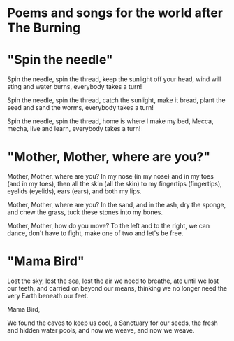 # Poems and songs for the world after The Burning

# "Spin the needle"
Spin the needle, spin the thread,
keep the sunlight off your head,
wind will sting and water burns,
everybody takes a turn!

Spin the needle, spin the thread,
catch the sunlight, make it bread,
plant the seed and sand the worms,
everybody takes a turn!

Spin the needle, spin the thread,
home is where I make my bed,
Mecca, mecha, live and learn,
everybody takes a turn!

# "Mother, Mother, where are you?"

Mother, Mother, 
where are you?
In my nose (in my nose) and in my toes (and in my toes),
then all the skin (all the skin) to my fingertips (fingertips),
eyelids (eyelids), ears (ears), and both my lips.

Mother, Mother,
where are you?
In the sand, and in the ash,
dry the sponge, and chew the grass,
tuck these stones into my bones.

Mother, Mother, 
how do you move?
To the left and to the right,
we can dance, don't have to fight,
make one of two and let's be free.

# "Mama Bird"
Lost the sky, lost the sea,
lost the air we need to breathe,
ate until we lost our teeth,
and carried on beyond our means,
thinking we no longer need
the very Earth beneath our feet.

Mama Bird, 





We found the caves to keep us cool,
a Sanctuary for our seeds,
the fresh and hidden water pools,
and now we weave, and now we weave. 

